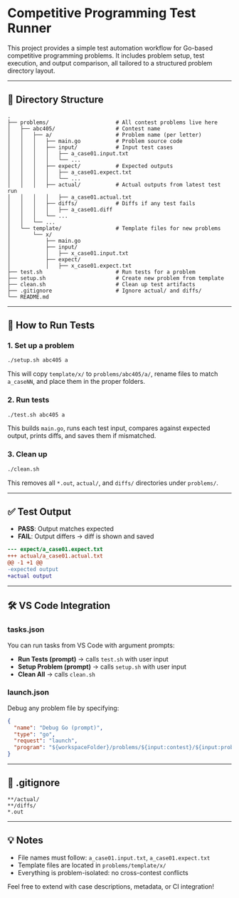 # Competitive Programming Test Runner

This project provides a simple test automation workflow for Go-based competitive programming problems. It includes problem setup, test execution, and output comparison, all tailored to a structured problem directory layout.

---

## 📁 Directory Structure

```plaintext
.
├── problems/                     # All contest problems live here
│   ├── abc405/                   # Contest name
│   │   ├── a/                    # Problem name (per letter)
│   │   │   ├── main.go           # Problem source code
│   │   │   ├── input/            # Input test cases
│   │   │   │   ├── a_case01.input.txt
│   │   │   │   └── ...
│   │   │   ├── expect/           # Expected outputs
│   │   │   │   ├── a_case01.expect.txt
│   │   │   │   └── ...
│   │   │   ├── actual/           # Actual outputs from latest test run
│   │   │   │   ├── a_case01.actual.txt
│   │   │   ├── diffs/            # Diffs if any test fails
│   │   │   │   ├── a_case01.diff
│   │   │   └── ...
│   │   └── ...
│   └── template/                 # Template files for new problems
│       └── x/
│           ├── main.go
│           ├── input/
│           │   ├── x_case01.input.txt
│           ├── expect/
│           │   ├── x_case01.expect.txt
├── test.sh                       # Run tests for a problem
├── setup.sh                      # Create new problem from template
├── clean.sh                      # Clean up test artifacts
├── .gitignore                    # Ignore actual/ and diffs/
└── README.md
```

---

## 🚀 How to Run Tests

### 1. Set up a problem

```bash
./setup.sh abc405 a
```

This will copy `template/x/` to `problems/abc405/a/`, rename files to match `a_caseNN`, and place them in the proper folders.

### 2. Run tests

```bash
./test.sh abc405 a
```

This builds `main.go`, runs each test input, compares against expected output, prints diffs, and saves them if mismatched.

### 3. Clean up

```bash
./clean.sh
```

This removes all `*.out`, `actual/`, and `diffs/` directories under `problems/`.

---

## ✅ Test Output

* **PASS**: Output matches expected
* **FAIL**: Output differs → diff is shown and saved

```diff
--- expect/a_case01.expect.txt
+++ actual/a_case01.actual.txt
@@ -1 +1 @@
-expected output
+actual output
```

---

## 🛠 VS Code Integration

### tasks.json

You can run tasks from VS Code with argument prompts:

* **Run Tests (prompt)** → calls `test.sh` with user input
* **Setup Problem (prompt)** → calls `setup.sh` with user input
* **Clean All** → calls `clean.sh`

### launch.json

Debug any problem file by specifying:

```json
{
  "name": "Debug Go (prompt)",
  "type": "go",
  "request": "launch",
  "program": "${workspaceFolder}/problems/${input:contest}/${input:problem}/main.go"
}
```

---

## 🧼 .gitignore

```gitignore
**/actual/
**/diffs/
*.out
```

---

## 💡 Notes

* File names must follow: `a_case01.input.txt`, `a_case01.expect.txt`
* Template files are located in `problems/template/x/`
* Everything is problem-isolated: no cross-contest conflicts

Feel free to extend with case descriptions, metadata, or CI integration!
